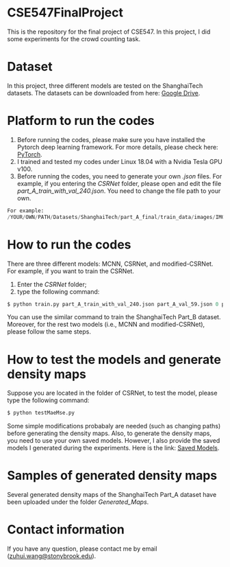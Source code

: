 # CSE547FinalProject
This is the repository for the final project of CSE547. In this project, I did some experiments for the crowd counting task. 

# Dataset
In this project, three different models are tested on the ShanghaiTech datasets. The datasets can be downloaded from here: [Google Drive](https://drive.google.com/file/d/16dhJn7k4FWVwByRsQAEpl9lwjuV03jVI/view).

# Platform to run the codes
1. Before running the codes, please make sure you have installed the Pytorch deep learning framework. For more details, please check here: [PyTorch](https://pytorch.org/). 
2. I trained and tested my codes under Linux 18.04 with a Nvidia Tesla GPU v100. 
3. Before running the codes, you need to generate your own *.json* files.
For example, if you entering the *CSRNet* folder, please open and edit the file *part_A_train_with_val_240.json*. You need to change the file path to your own.
```python
For example:
/YOUR/OWN/PATH/Datasets/ShanghaiTech/part_A_final/train_data/images/IMG_300.jpg
```
# How to run the codes
There are three different models: MCNN, CSRNet, and modified-CSRNet. For example, if you want to train the CSRNet.
1. Enter the *CSRNet* folder;
2. type the following command:

```python
$ python train.py part_A_train_with_val_240.json part_A_val_59.json 0 part_A_
```
You can use the similar command to train the ShanghaiTech Part_B dataset. Moreover, for the rest two models (i.e., MCNN and modified-CSRNet), please follow the same steps. 

# How to test the models and generate density maps
Suppose you are located in the folder of CSRNet, to test the model, please type the following command:

```python
$ python testMaeMse.py
```
Some simple modifications probabaly are needed (such as changing paths) before generating the density maps. 
Also, to generate the density maps, you need to use your own saved models. However, I also provide the saved models I generated during the experiments. Here is the link: [Saved Models](https://drive.google.com/drive/folders/1SESnPh4XmXjnowlqZXgTo3zlo98WwlIG?usp=sharing). 

# Samples of generated density maps
Several generated density maps of the ShanghaiTech Part_A dataset have been uploaded under the folder *Generated_Maps*.

# Contact information
If you have any question, please contact me by email (zuhui.wang@stonybrook.edu).
